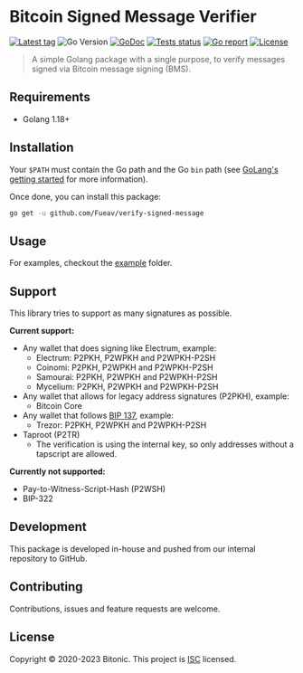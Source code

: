 # Bitcoin Signed Message Verifier

[![Latest tag](https://img.shields.io/github/tag/bitonicnl/verify-signed-message.svg)](https://github.com/Fueav/verify-signed-message/tags)
![Go Version](https://img.shields.io/badge/Go-%3E%3D%201.18-%23007d9c)
[![GoDoc](https://godoc.org/github.com/Fueav/verify-signed-message?status.svg)](https://pkg.go.dev/github.com/Fueav/verify-signed-message)
[![Tests status](https://github.com/Fueav/verify-signed-message/actions/workflows/test.yml/badge.svg)](https://github.com/Fueav/verify-signed-message/actions/workflows/test.yml)
[![Go report](https://goreportcard.com/badge/github.com/Fueav/verify-signed-message)](https://goreportcard.com/report/github.com/Fueav/verify-signed-message)
[![License](https://img.shields.io/github/license/bitonicnl/verify-signed-message)](./LICENSE)

> A simple Golang package with a single purpose, to verify messages signed via Bitcoin message signing (BMS).

## Requirements

- Golang 1.18+

## Installation

Your `$PATH` must contain the Go path and the Go `bin` path (see [GoLang's getting started](https://golang.org/doc/install#install) for more information). 

Once done, you can install this package: 
```bash
go get -u github.com/Fueav/verify-signed-message
```

## Usage

For examples, checkout the [example](/.example) folder.

## Support

This library tries to support as many signatures as possible.

**Current support:**
- Any wallet that does signing like Electrum, example:
  - Electrum: P2PKH, P2WPKH and P2WPKH-P2SH
  - Coinomi: P2PKH, P2WPKH and P2WPKH-P2SH
  - Samourai: P2PKH, P2WPKH and P2WPKH-P2SH
  - Mycelium: P2PKH, P2WPKH and P2WPKH-P2SH
- Any wallet that allows for legacy address signatures (P2PKH), example:
  - Bitcoin Core
- Any wallet that follows [BIP 137](https://github.com/bitcoin/bips/blob/master/bip-0137.mediawiki), example:
  - Trezor: P2PKH, P2WPKH and P2WPKH-P2SH
- Taproot (P2TR)
  - The verification is using the internal key, so only addresses without a tapscript are allowed.

**Currently not supported:**
- Pay-to-Witness-Script-Hash (P2WSH)
- BIP-322

## Development

This package is developed in-house and pushed from our internal repository to GitHub.

## Contributing

Contributions, issues and feature requests are welcome.

## License

Copyright © 2020-2023 Bitonic. This project is [ISC](/LICENSE) licensed.
